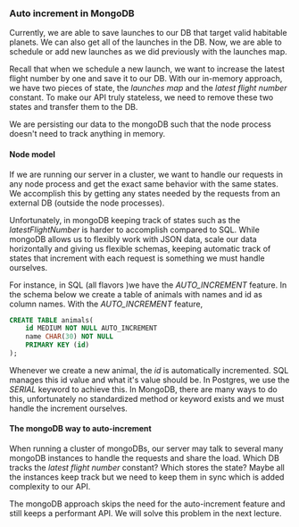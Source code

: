 
### Auto increment in MongoDB

Currently, we are able to save launches to our DB that target valid habitable planets. We can also get all of the launches in the DB. Now, we are able to schedule or add new launches as we did previously with the launches map. 

Recall that when we schedule a new launch, we want to increase the latest flight number by one and save it to our DB. With our in-memory approach, we have two pieces of state, the *launches map* and the *latest flight number* constant. To make our API truly stateless, we need to remove these two states and transfer them to the DB. 

We are persisting our data to the mongoDB such that the node process doesn't need to track anything in memory.
#### Node model 

If we are running our server in a cluster, we want to handle our requests in any node process and get the exact same behavior with the same states. We accomplish this by getting any states needed by the requests from an external DB (outside the node processes). 

Unfortunately, in mongoDB keeping track of states such as the *latestFlightNumber* is harder to accomplish compared to SQL. While mongoDB allows us to flexibly work with JSON data, scale our data horizontally and giving us flexible schemas, keeping automatic track of states that increment with each request is something we must handle ourselves.

For instance, in SQL (all flavors )we have the *AUTO_INCREMENT*  feature. In the schema below we create a table of animals with names and id as column names.  With the *AUTO_INCREMENT* feature, 

```SQL
CREATE TABLE animals(
	id MEDIUM NOT NULL AUTO_INCREMENT
	name CHAR(30) NOT NULL
	PRIMARY KEY (id)
);
```

Whenever we create a new animal, the *id* is automatically incremented. SQL manages this id value and what it's value should be. In Postgres, we use the *SERIAL* keyword to achieve this.  In MongoDB, there are many ways to do this, unfortunately no standardized method or keyword exists and we must handle the increment ourselves. 

#### The mongoDB way to auto-increment 

When running a cluster of mongoDBs, our server may talk to several many mongoDB instances to handle the requests and share the load. Which DB tracks the *latest flight number* constant? Which stores the state? Maybe all the instances keep track but we need to keep them in sync which is added complexity to our API.

The mongoDB approach skips the need for the auto-increment feature and still keeps a performant API. We will solve this problem in the next lecture.